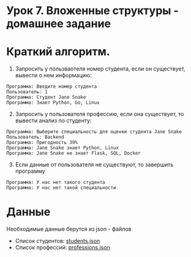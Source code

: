 # Урок 7. Вложенные структуры - домашнее задание

# Краткий алгоритм.
1) Запросить у пользваотеля номер студента, если он существует, вывести о нем информацию:
```
Программа: Введите номер студента
Пользователь: 1
Программа: Студент Jane Snake
Программа: Знает Python, Go, Linux
```

2) Запросить у пользователя профессию, если она существует, то вывести анализ по студенту:
```
Программа: Выберите специальность для оценки студента Jane Snake
Пользователь: Backend
Программа: Пригодность 39%
Программа: Jane Snake знает Python, Linux
Программа: Jane Snake не знает Flask, SQL, Docker
```

3) Если данные от пользователя не существуют, то завершить программу
```
Программа: У нас нет такого студента
Программа: У нас нет такой специальности
```

# Данные

Необходимые данные берутся из json - файлов
* Список студентов: [students.json](https://github.com/Mirudan/academic_work_2/blob/main/students.json)
* Список профессий: [professions.json](https://github.com/Mirudan/academic_work_2/blob/main/professions.json)
